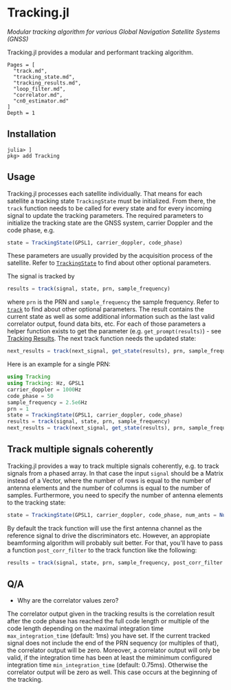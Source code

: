 # Tracking.jl

*Modular tracking algorithm for various Global Navigation Satellite Systems (GNSS)*

Tracking.jl provides a modular and performant tracking algorithm.

```@contents
Pages = [
  "track.md",
  "tracking_state.md",
  "tracking_results.md",
  "loop_filter.md",
  "correlator.md",
  "cn0_estimator.md"
]
Depth = 1
```

## Installation

```julia-repl
julia> ]
pkg> add Tracking
```

## Usage

Tracking.jl processes each satellite individually. That means for each satellite a tracking
state `TrackingState` must be initialized. From there, the `track` function needs to be
called for every state and for every incoming signal to update the tracking parameters.
The required parameters to initialize the tracking state are the GNSS system, carrier
Doppler and the code phase, e.g.
```julia
state = TrackingState(GPSL1, carrier_doppler, code_phase)
```
These parameters are usually provided by the acquisition process of the satellite. Refer to [`TrackingState`](@ref) to find about other optional parameters.

The signal is tracked by
```julia
results = track(signal, state, prn, sample_frequency)
```
where `prn` is the PRN and `sample_frequency` the sample frequency. Refer to [`track`](@ref)
to find about other optional parameters. The result contains the current state as well as
some additional information such as the last valid correlator output, found data bits, etc.
For each of those parameters a helper function exists to get the parameter
(e.g. `get_prompt(results)`) - see [Tracking Results](@ref). The next track function needs
the updated state:
```julia
next_results = track(next_signal, get_state(results), prn, sample_frequency)
```

Here is an example for a single PRN:
```julia
using Tracking
using Tracking: Hz, GPSL1
carrier_doppler = 1000Hz
code_phase = 50
sample_frequency = 2.5e6Hz
prn = 1
state = TrackingState(GPSL1, carrier_doppler, code_phase)
results = track(signal, state, prn, sample_frequency)
next_results = track(next_signal, get_state(results), prn, sample_frequency)
```

## Track multiple signals coherently

Tracking.jl provides a way to track multiple signals coherently, e.g. to track signals from
a phased array. In that case the input `signal` should be a Matrix instead of a Vector,
where the number of rows is equal to the number of antenna elements and the number of
columns is equal to the number of samples. Furthermore, you need to specify the number
of antenna elements to the tracking state:
```julia
state = TrackingState(GPSL1, carrier_doppler, code_phase, num_ants = NumAnts(4))
```
By default the track function will use the first antenna channel as the reference signal to
drive the discriminators etc. However, an appropiate beamforming algorithm will probably
suit better. For that, you'll have to pass a function `post_corr_filter` to the track
function like the following:
```julia
results = track(signal, state, prn, sample_frequency, post_corr_filter = x -> x[end])
```

## Q/A

- Why are the correlator values zero?

The correlator output given in the tracking results is the correlation result after the
code phase has reached the full code length or multiple of the code length depending on the
maximal integration time `max_integration_time` (default: 1ms) you have set. If the current
tracked signal does not include the end of the PRN sequency (or multiples of that), the
correlator output will be zero. Moreover, a correlator output will only be valid, if the
integration time has been at least the miminimum configured integration time
`min_integration_time` (default: 0.75ms). Otherwise the correlator output will be zero as
well. This case occurs at the beginning of the tracking.
